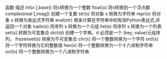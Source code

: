 函数	描述
int(x [,base])	将x转换为一个整数
float(x)	将x转换到一个浮点数
complex(real [,imag])	创建一个复数
str(x)	将对象 x 转换为字符串
repr(x)	将对象 x 转换为表达式字符串
eval(str)	用来计算在字符串中的有效Python表达式,并返回一个对象
tuple(s)	将序列 s 转换为一个元组
list(s)	将序列 s 转换为一个列表
set(s)	转换为可变集合
dict(d)	创建一个字典。d 必须是一个 (key, value)元组序列。
frozenset(s)	转换为不可变集合
chr(x)	将一个整数转换为一个字符
ord(x)	将一个字符转换为它的整数值
hex(x)	将一个整数转换为一个十六进制字符串
oct(x)	将一个整数转换为一个八进制字符串